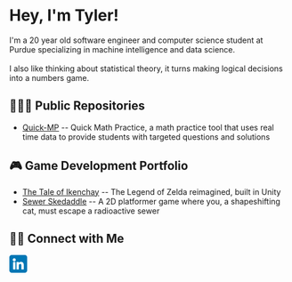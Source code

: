 <h1>Hey, I'm Tyler!</h1>

<p>I'm a 20 year old software engineer and computer science student at Purdue specializing in machine intelligence and data science.
  <br>   </br>
  I also like thinking about statistical theory, it turns making logical decisions into a numbers game.
</p>

<h2>🧑🏻‍💻 Public Repositories</h2>
<ul>
  <li>
    <a href="https://github.com/tler-liu/Quick-MP">Quick-MP</a>
    -- Quick Math Practice, a math practice tool that uses real time data to provide students with targeted questions and solutions
  </li>
</ul>

<h2>🎮 Game Development Portfolio</h2>
<ul>
  <li>
    <a href="https://tylerliu.itch.io/the-tale-of-ikenchay">The Tale of Ikenchay</a>
    -- The Legend of Zelda reimagined, built in Unity
  </li>
  <li>
    <a href="https://tylerliu.itch.io/sewer-skedaddle">Sewer Skedaddle</a>
    -- A 2D platformer game where you, a shapeshifting cat, must escape a radioactive sewer
  </li>
</ul>

<h2>🤝🏻 Connect with Me</h2>

[<img src="./linkedin.png" width="32px" />](https://linkedin.com/in/tylerliu04)




